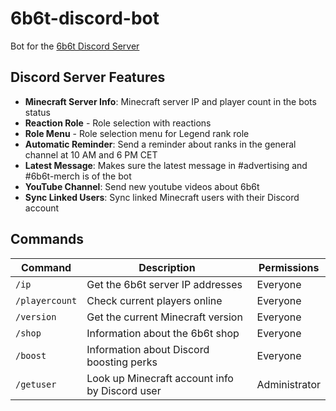 
# 6b6t-discord-bot

Bot for the [6b6t Discord Server](https://discord.6b6t.org)

## Discord Server Features

- **Minecraft Server Info**: Minecraft server IP and player count in the bots status
- **Reaction Role** - Role selection with reactions
- **Role Menu** - Role selection menu for Legend rank role
- **Automatic Reminder**: Send a reminder about ranks in the general channel at 10 AM and 6 PM CET
- **Latest Message**: Makes sure the latest message in #advertising and #6b6t-merch is of the bot
- **YouTube Channel**: Send new youtube videos about 6b6t
- **Sync Linked Users**: Sync linked Minecraft users with their Discord account

## Commands

| Command | Description | Permissions |
|---------|-------------|-------------|
| `/ip` | Get the 6b6t server IP addresses | Everyone |
| `/playercount` | Check current players online | Everyone |
| `/version` | Get the current Minecraft version | Everyone |
| `/shop` | Information about the 6b6t shop | Everyone |
| `/boost` | Information about Discord boosting perks | Everyone |
| `/getuser` | Look up Minecraft account info by Discord user | Administrator |

